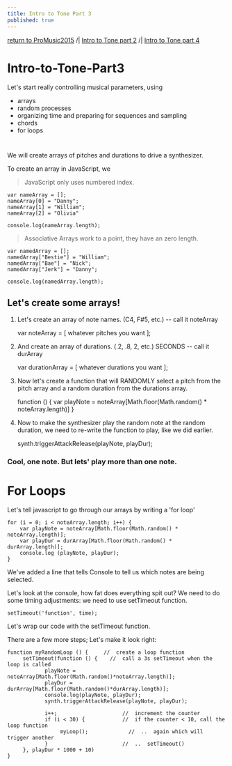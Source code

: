 ```yaml
---
title: Intro to Tone Part 3
published: true
---
```


[return to ProMusic2015](ProMusic2015) /| [Intro to Tone part 2](Intro-to-Tone-Part2) /| [Intro to Tone part 4](Intro-to-Tone-Part4)

# Intro-to-Tone-Part3
Let's start really controlling musical parameters, using
- arrays
- random processes
- organizing time and preparing for sequences and sampling
- chords
- for loops
#

We will create arrays of pitches and durations to drive a synthesizer.

To create an array in JavaScript, we


> JavaScript only uses numbered index.

    var nameArray = [];
    nameArray[0] = "Danny";
    nameArray[1] = "William";
    nameArray[2] = "Olivia"
    
    console.log(nameArray.length);


> Associative Arrays work to a point, they have an zero length.

    var namedArray = [];
    namedArray["Bestie"] = "William";
    namedArray["Bae"] = "Nick";
    namedArray["Jerk"] = "Danny";
    
    console.log(namedArray.length);

## Let's create some arrays!

1. Let's create an array of note names. (C4, F#5, etc.) -- call it noteArray

    var noteArray = [ whatever pitches you want ];


2. And create an array of durations. (.2, .8, 2, etc.) SECONDS -- call it durArray

    var durationArray = [ whatever durations you want ];

3. Now let's create a function that will RANDOMLY select a pitch from the pitch array and a random duration from the durations array.

    function () {
        var playNote = noteArray[Math.floor(Math.random() * noteArray.length)]
    }


4. Now to make the synthesizer play the random note at the random duration, we need to re-write the function to play, like we did earlier.

    synth.triggerAttackRelease(playNote, playDur);


### Cool, one note. But lets' play more than one note.

# For Loops
Let's tell javascript to go through our arrays by writing a 'for loop'

    for (i = 0; i < noteArray.length; i++) {
        var playNote = noteArray[Math.floor(Math.random() * noteArray.length)];
        var playDur = durArray[Math.floor(Math.random() * durArray.length)];
        console.log (playNote, playDur);
    }

We've added a line that tells Console to tell us which notes are being selected.

Let's look at the console, how fat does everything spit out?
We need to do some timing adjustments: we need to use setTimeout function.

    setTimeout('function', time);

Let's wrap our code with the setTimeout function.

There are a few more steps; Let's make it look right:


    function myRandomLoop () {     //  create a loop function
         setTimeout(function () {    //  call a 3s setTimeout when the loop is called
                playNote = noteArray[Math.floor(Math.random()*noteArray.length)];
                playDur = durArray[Math.floor(Math.random()*durArray.length)];
                console.log(playNote, playDur);
                synth.triggerAttackRelease(playNote, playDur);
    
                i++;                     //  increment the counter
                if (i < 30) {            //  if the counter < 10, call the loop function
                     myLoop();             //  ..  again which will trigger another
                }                        //  ..  setTimeout()
         }, playDur * 1000 + 10)
    }
